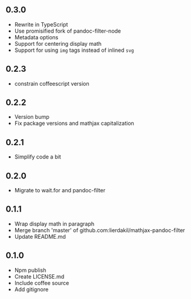 ## 0.3.0

-   Rewrite in TypeScript
-   Use promisified fork of pandoc-filter-node
-   Metadata options
-   Support for centering display math
-   Support for using `img` tags instead of inlined `svg`

## 0.2.3

-   constrain coffeescript version

## 0.2.2

-   Version bump
-   Fix package versions and mathjax capitalization

## 0.2.1

-   Simplify code a bit

## 0.2.0

-   Migrate to wait.for and pandoc-filter

## 0.1.1

-   Wrap display math in paragraph
-   Merge branch 'master' of github.com:lierdakil\/mathjax-pandoc-filter
-   Update README.md

## 0.1.0

-   Npm publish
-   Create LICENSE.md
-   Include coffee source
-   Add gitignore
